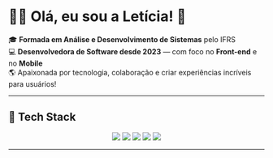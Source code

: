 # 👩‍💻 Olá, eu sou a Letícia! 🚀

🎓 **Formada em Análise e Desenvolvimento de Sistemas** pelo IFRS  
💻 **Desenvolvedora de Software desde 2023** — com foco no **Front-end** e no **Mobile**  
🌎 Apaixonada por tecnologia, colaboração e criar experiências incríveis para usuários!

---
## 🚀 Tech Stack

<div align="center">
  <img src="https://img.shields.io/badge/React-61DAFB?style=for-the-badge&logo=react&logoColor=000000" />
  <img src="https://img.shields.io/badge/TypeScript-3178C6?style=for-the-badge&logo=typescript&logoColor=ffffff" />
  <img src="https://img.shields.io/badge/Flutter-02569B?style=for-the-badge&logo=flutter&logoColor=white" />
  <img src="https://img.shields.io/badge/Java-007396?style=for-the-badge&logo=java&logoColor=white" />
  <img src="https://img.shields.io/badge/JavaScript-F7DF1E?style=for-the-badge&logo=javascript&logoColor=000000" />
</div>

---

